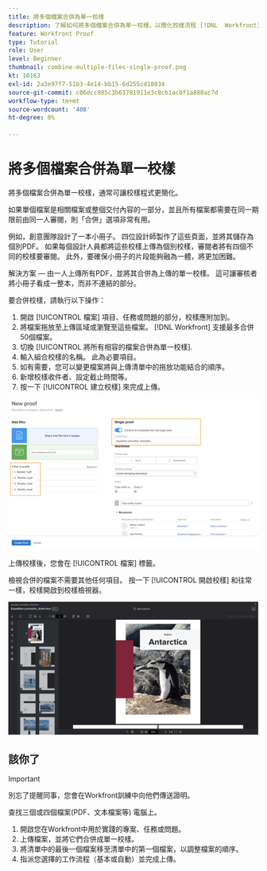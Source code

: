 ```yaml
---
title: 將多個檔案合併為單一校樣
description: 了解如何將多個檔案合併為單一校樣，以簡化校樣流程 [!DNL  Workfront].
feature: Workfront Proof
type: Tutorial
role: User
level: Beginner
thumbnail: combine-multiple-files-single-proof.png
kt: 10163
exl-id: 2a3e97f7-51b3-4e14-bb15-6d255cd18034
source-git-commit: c06dcc985c3b63781911e3c8cb1ac0f1a888ac7d
workflow-type: tm+mt
source-wordcount: '408'
ht-degree: 0%

---
```


# 將多個檔案合併為單一校樣

將多個檔案合併為單一校樣，通常可讓校樣程式更簡化。

如果單個檔案是相關檔案或整個交付內容的一部分，並且所有檔案都需要在同一期限前由同一人審閱，則「合併」選項非常有用。

例如，創意團隊設計了一本小冊子。 四位設計師製作了這些頁面，並將其儲存為個別PDF。 如果每個設計人員都將這些校樣上傳為個別校樣，審閱者將有四個不同的校樣要審閱。 此外，要確保小冊子的片段能夠融為一體，將更加困難。

解決方案 — 由一人上傳所有PDF，並將其合併為上傳的單一校樣。 這可讓審核者將小冊子看成一整本，而非不連結的部分。

要合併校樣，請執行以下操作：

1. 開啟 [!UICONTROL 檔案] 項目、任務或問題的部分，校樣應附加到。
2. 將檔案拖放至上傳區域或瀏覽至這些檔案。 [!DNL Workfront] 支援最多合併50個檔案。
3. 切換 [!UICONTROL 將所有相容的檔案合併為單一校樣].
4. 輸入組合校樣的名稱。 此為必要項目。
5. 如有需要，您可以變更檔案將與上傳清單中的拖放功能結合的順序。
6. 新增校樣收件者、設定截止時間等。
7. 按一下 [!UICONTROL 建立校樣] 來完成上傳。

![的影像 [!UICONTROL 新校樣] 窗口，其中包含已上載的檔案清單和 [!UICONTROL 單一校樣] 突出顯示部分。](assets/combine-proofs.png)

上傳校樣後，您會在 [!UICONTROL 檔案] 標籤。

檢視合併的檔案不需要其他任何項目。 按一下 [!UICONTROL 開啟校樣] 和往常一樣，校樣開啟到校樣檢視器。

![多頁校樣可見的校樣檢視器影像。](assets/combine-proofs-2.png)

## 該你了

>[!IMPORTANT]
>
>別忘了提醒同事，您會在Workfront訓練中向他們傳送證明。


查找三個或四個檔案(PDF、文本檔案等) 電腦上。

1. 開啟您在Workfront中用於實踐的專案、任務或問題。
1. 上傳檔案，並將它們合併成單一校樣。
1. 將清單中的最後一個檔案移至清單中的第一個檔案，以調整檔案的順序。
1. 指派您選擇的工作流程（基本或自動）並完成上傳。



<!--
##Learn more
* Create a multi-page proof
-->
